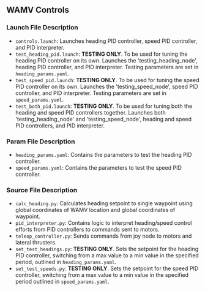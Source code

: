 ## WAMV Controls

### Launch File Description
- `controls.launch`: Launches heading PID controller, speed PID controller, and PID interpreter.
- `test_heading_pid.launch`: **TESTING ONLY**. To be used for tuning the heading PID controller on its own. Launches the 'testing_heading_node', heading PID controller, and PID interpreter. Testing parameters are set in `heading_params.yaml`.
- `test_speed_pid.launch`: **TESTING ONLY**.  To be used for tuning the speed PID controller on its own. Launches the 'testing_speed_node', speed PID controller, and PID interpreter. Testing parameters are set in `speed_params.yaml`.
- `test_both_pid.launch`: **TESTING ONLY**.  To be used for tuning both the heading and speed PID controllers together. Launches both 'testing_heading_node' and 'testing_speed_node', heading and speed PID controllers, and PID interpreter.

### Param File Description
- `heading_params.yaml`: Contains the parameters to test the heading PID controller.
- `speed_params.yaml`: Contains the parameters to test the speed PID controller.

### Source File Description
- `calc_heading.py`: Calculates heading setpoint to single waypoint using global coordinates of WAMV location and global coordinates of waypoint.
- `pid_interpreter.py`: Contains logic to interpret heading/speed control efforts from PID controllers to commands sent to motors.
- `teleop_controller.py`: Sends commands from joy node to motors and lateral thrusters.
- `set_test_headings.py`: **TESTING ONLY**. Sets the setpoint for the heading PID controller, switching from a max value to a min value in the specified period, outlined in `heading_params.yaml`.
- `set_test_speeds.py`: **TESTING ONLY**. Sets the setpoint for the speed PID controller, switching from a max value to a min value in the specified period outlined in `speed_params.yaml`.
